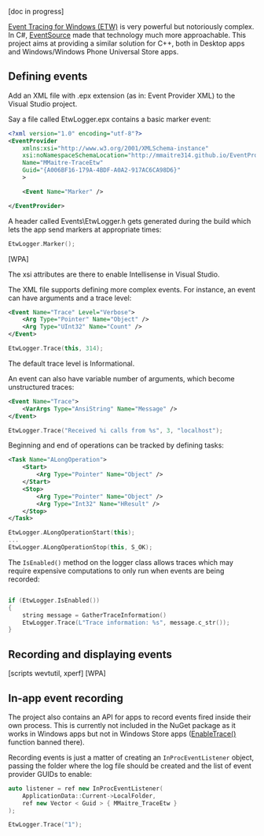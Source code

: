 [doc in progress]

[Event Tracing for Windows (ETW)](http://msdn.microsoft.com/en-us/library/windows/desktop/aa363668(v=vs.85).aspx) is very powerful but notoriously complex. In C#, [EventSource](http://msdn.microsoft.com/en-us/library/system.diagnostics.tracing.eventsource(v=vs.110).aspx) made that technology much more approachable. This project aims at providing a similar solution for C++, both in Desktop apps and Windows/Windows Phone Universal Store apps. 

Defining events
---

Add an XML file with .epx extension (as in: Event Provider XML) to the Visual Studio project.

Say a file called EtwLogger.epx contains a basic marker event:

```xml
<?xml version="1.0" encoding="utf-8"?>
<EventProvider
    xmlns:xsi="http://www.w3.org/2001/XMLSchema-instance"
    xsi:noNamespaceSchemaLocation="http://mmaitre314.github.io/EventProvider.xsd"
    Name="MMaitre-TraceEtw" 
    Guid="{A006BF16-179A-4BDF-A0A2-917AC6CA98D6}"
    >

    <Event Name="Marker" />

</EventProvider>
```

A header called Events\EtwLogger.h gets generated during the build which lets the app send markers at appropriate times:

```C++
EtwLogger.Marker();
```

[WPA]

The xsi attributes are there to enable Intellisense in Visual Studio.

The XML file supports defining more complex events. For instance, an event can have arguments and a trace level:

```xml
<Event Name="Trace" Level="Verbose">
    <Arg Type="Pointer" Name="Object" />
    <Arg Type="UInt32" Name="Count" />
</Event>
```

```C++
EtwLogger.Trace(this, 314);
```

The default trace level is Informational.

An event can also have variable number of arguments, which become unstructured traces:

```xml
<Event Name="Trace">
    <VarArgs Type="AnsiString" Name="Message" />
</Event>
```

```C++
EtwLogger.Trace("Received %i calls from %s", 3, "localhost");
```

Beginning and end of operations can be tracked by defining tasks:

```xml
<Task Name="ALongOperation">
    <Start>
        <Arg Type="Pointer" Name="Object" />
    </Start>
    <Stop>
        <Arg Type="Pointer" Name="Object" />
        <Arg Type="Int32" Name="HResult" />
    </Stop>
</Task>
```

```C++
EtwLogger.ALongOperationStart(this);
...
EtwLogger.ALongOperationStop(this, S_OK);
```

The `IsEnabled()` method on the logger class allows traces which may require expensive computations to only run when events are being recorded:

```C++

if (EtwLogger.IsEnabled())
{
    string message = GatherTraceInformation()
    EtwLogger.Trace(L"Trace information: %s", message.c_str());
}

```

Recording and displaying events
---

[scripts wevtutil, xperf]
[WPA]

In-app event recording
---

The project also contains an API for apps to record events fired inside their own process. This is currently not included in the NuGet package as it works in Windows apps but not in Windows Store apps ([EnableTrace()](http://msdn.microsoft.com/en-us/library/windows/desktop/aa363710(v=vs.85).aspx) function banned there).

Recording events is just a matter of creating an `InProcEventListener` object, passing the folder where the log file should be created and the list of event provider GUIDs to enable:

```C++
auto listener = ref new InProcEventListener(
    ApplicationData::Current->LocalFolder,
    ref new Vector < Guid > { MMaitre_TraceEtw }
);

EtwLogger.Trace("1");
```

